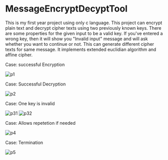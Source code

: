 # MessageEncryptDecyptTool

This is my first year project using only c language. This project can encrypt plain text and decrypt cipher texts using two previously known keys. There are some properties for the given input to be a valid key. If you've entered a wrong key, then it will show you "Invalid input" message and will ask whether you want to continue or not. This can generate different cipher texts for same message.  It implements extended euclidian algorithm and affine cipher.

Case: successful Encryption


![p1](https://user-images.githubusercontent.com/54031572/229316094-9790ba76-2327-44a6-9826-52256d941664.png)

Case: Successful Decryption

![p2](https://user-images.githubusercontent.com/54031572/229316102-2b90ed56-f0d1-466c-aba1-85d8457c147e.png)


Case: One key is invalid

![p31](https://user-images.githubusercontent.com/54031572/229316112-70de208f-dc12-466e-874e-ed27ee986c8b.png)
![p32](https://user-images.githubusercontent.com/54031572/229316114-87c0a2fb-f86a-45ac-8d5e-1c2302d87fc2.png)


Case: Allows repetetion if needed

![p4](https://user-images.githubusercontent.com/54031572/229316123-299ae90e-fbc6-464d-a4a8-3c7f1a50f4cd.png)


Case: Termination

![p5](https://user-images.githubusercontent.com/54031572/229316131-f6820684-04f0-47fc-8d55-2ffb9266635f.png)

